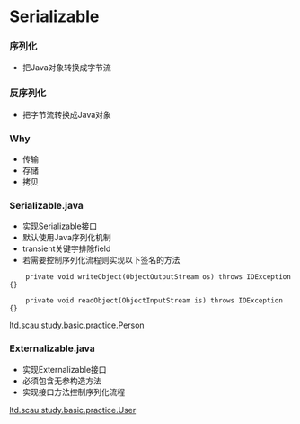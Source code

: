 # Serializable
### 序列化
* 把Java对象转换成字节流

### 反序列化
* 把字节流转换成Java对象

### Why
* 传输
* 存储
* 拷贝

### Serializable.java
* 实现Serializable接口
* 默认使用Java序列化机制
* transient关键字排除field
* 若需要控制序列化流程则实现以下签名的方法
```
    private void writeObject(ObjectOutputStream os) throws IOException {}

    private void readObject(ObjectInputStream is) throws IOException {}
```
[ltd.scau.study.basic.practice.Person](../practice/Person.java)

### Externalizable.java
* 实现Externalizable接口
* 必须包含无参构造方法
* 实现接口方法控制序列化流程

[ltd.scau.study.basic.practice.User](../practice/User.java)
